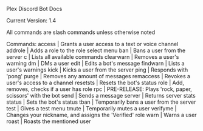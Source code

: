 Plex Discord Bot Docs

Current Version: 1.4

All commands are slash commands unless otherwise noted

Commands:
access      |   Grants a user access to a text or voice channel
addrole     |   Adds a role to the role select menu
ban         |   Bans a user from the server
c           |   Lists all available commands
clearwarn   |   Removes a user's warning
dm          |   DMs a user
edit        |   Edits a bot's message
findwarn    |   Lists a user's warnings
kick        |   Kicks a user from the server
ping        |   Responds with 'pong'
purge       |   Removes any amount of messages
remaccess   |   Revokes a user's access to a channel
resetsts    |   Resets the bot's status
role        |   Add, removes, checks if a user has role
rpc         |   PRE-RELEASE: Plays 'rock, paper, scissors' with the bot
send        |   Sends a message
server      |   Returns server stats
status      |   Sets the bot's status
tban        |   Temporarily bans a user from the server
test        |   Gives a test menu
tmute       |   Temporarily mutes a user
verifyme    |   Changes your nickname, and assigns the 'Verified' role
warn        |   Warns a user
roast       |   Roasts the mentioned user